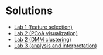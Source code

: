 Solutions
=========

-   [Lab 1 (feature selection)](Lab1_solutions.md)
-   [Lab 2 (PCoA visualization)](Lab2_solutions.md)
-   [Lab 2 (DMM clustering)](Lab2_solutions_clustering.md)
-   [Lab 3 (analysis and interpretation)](Lab3_solutions.md)
